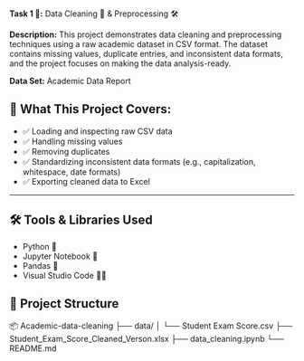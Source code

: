 **Task 1 🎯:** Data Cleaning 🧹 & Preprocessing 🛠

**Description:** This project demonstrates data cleaning and preprocessing techniques using a raw academic dataset in CSV format. 
The dataset contains missing values, duplicate entries, and inconsistent data formats, and the project focuses on 
making the data analysis-ready.

**Data Set:** Academic Data Report

## 🚀 What This Project Covers:

- ✅ Loading and inspecting raw CSV data
- ✅ Handling missing values
- ✅ Removing duplicates
- ✅ Standardizing inconsistent data formats (e.g., capitalization, whitespace, date formats)
- ✅ Exporting cleaned data to Excel

---

## 🛠 Tools & Libraries Used

- Python 🐍
- Jupyter Notebook 📓
- Pandas 🐼
- Visual Studio Code 🧑‍💻

## 📁 Project Structure

📦 Academic-data-cleaning ├── data/ │   └── Student Exam Score.csv ├── Student_Exam_Score_Cleaned_Verson.xlsx ├── data_cleaning.ipynb └── README.md
